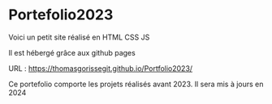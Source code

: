 # Portefolio2023
Voici un petit site réalisé en HTML CSS JS 

Il est hébergé grâce aux github pages

URL : https://thomasgorissegit.github.io/Portfolio2023/

Ce portefolio comporte les projets réalisés avant 2023.
Il sera mis à jours en 2024
